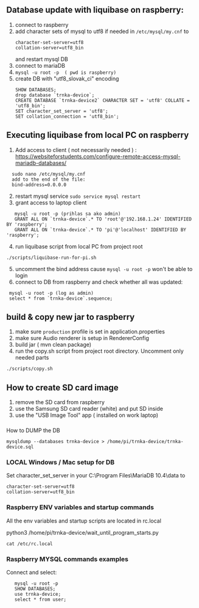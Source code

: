 ## Database update with liquibase on raspberry: 
1. connect to raspberry
2. add character sets of mysql to utf8 if needed in ```/etc/mysql/my.cnf``` to
   ```
   character-set-server=utf8 
   collation-server=utf8_bin
   ```
   and restart mysql DB      
2. connect to mariaDB
3. ```mysql -u root -p  ( pwd is raspberry)```
4. create DB with "utf8_slovak_ci" encoding
   ```
   SHOW DATABASES;
   drop database `trnka-device`;
   CREATE DATABASE `trnka-device2` CHARACTER SET = 'utf8' COLLATE = 'utf8_bin';
   SET character_set_server = 'utf8';
   SET collation_connection = 'utf8_bin';
   ```
## Executing liquibase from local PC on raspberry
1. Add access to client ( not necessarily needed ) : https://websiteforstudents.com/configure-remote-access-mysql-mariadb-databases/
 ```
   sudo nano /etc/mysql/my.cnf
   add to the end of the file:
   bind-address=0.0.0.0
```    
2. restart mysql service
   ```sudo service mysql restart``` 
3.
   grant access to laptop client 
      
```   
   mysql -u root -p (prihlas sa ako admin)
   GRANT ALL ON `trnka-device`.* TO 'root'@'192.168.1.24' IDENTIFIED BY 'raspberry';
   GRANT ALL ON `trnka-device`.* TO 'pi'@'localhost' IDENTIFIED BY 'raspberry';
```   
      
4. run liquibase script from local PC from project root
```
./scripts/liquibase-run-for-pi.sh
```
5. uncomment the bind address cause ```mysql -u root -p``` won't be able to login
6. connect to DB from raspberry and check whether all was updated:
```
 mysql -u root -p (log as admin)
 select * from `trnka-device`.sequence;
```   

## build & copy new jar to raspberry
1. make sure `production` profile is set in application.properties
2. make sure Audio renderer is setup in RendererConfig
3. build jar ( mvn clean package)
4. run the copy.sh script from project root directory. Uncomment only needed parts
```
./scripts/copy.sh
```


## How to create SD card image
1. remove the SD card from raspberry
2. use the Samsung SD card reader (white) and put SD inside
3. use the "USB Image Tool" app ( installed on work laptop)

   
###
   How to DUMP the DB
   ```
   mysqldump --databases trnka-device > /home/pi/trnka-device/trnka-device.sql
   ```
   
   
   
### LOCAL Windows / Mac setup for DB ###
Set character_set_server in your C:\Program Files\MariaDB 10.4\data to
   ```
   character-set-server=utf8 
   collation-server=utf8_bin
   ```

### Raspberry ENV variables and startup commands ###
All the env variables and startup scripts are located in rc.local

python3 /home/pi/trnka-device/wait_until_program_starts.py
```
cat /etc/rc.local
```


### Raspberry MYSQL commands examples ###
Connect and select:
```
   mysql -u root -p  
   SHOW DATABASES;
   use trnka-device;
   select * from user;
```




